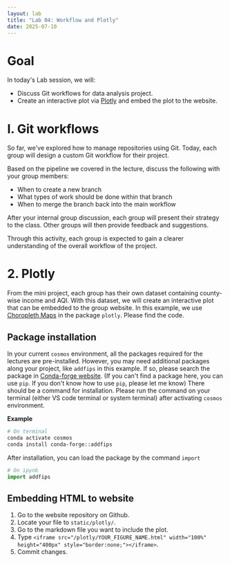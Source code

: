```yaml
---
layout: lab
title: "Lab 04: Workflow and Plotly"
date: 2025-07-10
---
```

# Goal

In today's Lab session, we will:

- Discuss Git workflows for data analysis project.
- Create an interactive plot via [Plotly](https://plotly.com) and embed the plot to the website.

# I. Git workflows
So far, we've explored how to manage repositories using Git. Today, each group will design a custom Git workflow for their project.

Based on the pipeline we covered in the lecture, discuss the following with your group members:

- When to create a new branch
- What types of work should be done within that branch
- When to merge the branch back into the main workflow

After your internal group discussion, each group will present their strategy to the class. Other groups will then provide feedback and suggestions.

Through this activity, each group is expected to gain a clearer understanding of the overall workflow of the project.

# 2. Plotly
From the mini project, each group has their own dataset containing county-wise income and AQI. With this dataset, we will create an interactive plot that can be embedded to the group website.
In this example, we use [Choropleth Maps](https://plotly.com/python/choropleth-maps/) in the package `plotly`.
Please find the code.

## Package installation
In your current `cosmos` environment, all the packages required for the lectures are pre-installed. However, you may need additional packages along your project, like `addfips` in this example.
If so, please search the package in [Conda-forge website](https://anaconda.org/conda-forge/). (If you can't find a package here, you can use `pip`. If you don't know how to use `pip`, please let me know) 
There should be a command for installation. Please run the command on your terminal (either VS code terminal or system terminal) after activating `cosmos` environment.

**Example**
```zsh
# On terminal
conda activate cosmos
conda install conda-forge::addfips
```

After installation, you can load the package by the command `import`
```python
# On ipynb
import addfips
```

## Embedding HTML to website
1. Go to the website repository on Github.
2. Locate your file to `static/plotly/`.
3. Go to the markdown file you want to include the plot.
4. Type `<iframe src="/plotly/YOUR_FIGURE_NAME.html" width="100%" height="400px" style="border:none;"></iframe>`.
5. Commit changes.
